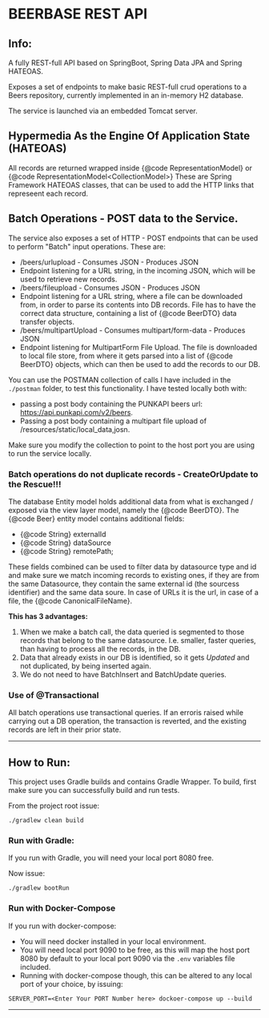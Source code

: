 # BEERBASE REST API

## Info:

A fully REST-full API based on SpringBoot, Spring Data JPA and Spring HATEOAS. 

Exposes a set of endpoints to make basic REST-full crud operations to a Beers repository, 
currently implemented in an in-memory H2 database.

The service is launched via an embedded Tomcat server.

## Hypermedia As the Engine Of Application State (HATEOAS)
All records are returned wrapped inside {@code RepresentationModel<EntityModel>} or 
{@code RepresentationModel<CollectionModel<EntityModel>>}
These are Spring Framework HATEOAS classes, that can be used to add the HTTP links that represeent
each record.

## Batch Operations - POST data to the Service.
The service also exposes a set of HTTP - POST endpoints that can be used to perform "Batch"
input operations. These are:
- /beers/urlupload - Consumes JSON - Produces JSON
 - Endpoint listening for a URL string, in the incoming JSON, 
   which will be used to retrieve new records.
- /beers/fileupload - Consumes JSON - Produces JSON
 - Endpoint listening for a URL string, where a file can be downloaded from, in order to parse
   its contents into DB records. File has to have the correct data structure, containing a list 
   of {@code BeerDTO} data transfer objects.
- /beers/multipartUpload - Consumes multipart/form-data - Produces JSON
 - Endpoint listening for MultipartForm File Upload. The file is downloaded to local file store,
   from where it gets parsed into a list of {@code BeerDTO} objects, which can then be used to 
   add the records to our DB.
   
You can use the POSTMAN collection of calls I have included in the `./postman` folder, to test this 
functionality. I have tested locally both with:
- passing a post body containing the PUNKAPI beers url: https://api.punkapi.com/v2/beers.
- Passing a post body containing a multipart file upload of /resources/static/local_data,josn.

Make sure you modify the collection to point to the host port you are using to run the service locally.
   
### Batch operations do not duplicate records - CreateOrUpdate to the Rescue!!!

The database Entity model holds additional data from what is exchanged / exposed via the view layer
model, namely the {@code BeerDTO}. The {@code Beer} entity model contains additional fields:
- {@code String} externalId
- {@code String} dataSource
- {@code String} remotePath;

These fields combined can be used to filter data by datasource type and id and make sure we 
match incoming records to existing ones, if they are from the same Datasource, they contain the same
external id (the sourcess identifier) and the same data soure. In case of URLs it is the url,
in case of a file, the {@code CanonicalFileName}.

**This has 3 advantages:**
1. When we make a batch call, the data queried is segmented to those records that
   belong to the same datasource. I.e. smaller, faster queries, than having to process all the 
   records, in the DB.
2. Data that already exists in our DB is identified, so it gets *Updated* and not duplicated, by
   being inserted again. 
3. We do not need to have BatchInsert and BatchUpdate queries.

### Use of @Transactional
All batch operations use transactional queries. If an erroris raised while carrying out a DB
operation, the transaction is reverted, and the existing records are left in their prior state.

--------------------------------------------------------------------------------------------

## How to Run:

This project uses Gradle builds and contains Gradle Wrapper. To build, first make sure you can
successfully build and run tests.

From the project root issue:
```
./gradlew clean build
```

### Run with Gradle:

If you run with Gradle, you will need your local port 8080 free.

Now issue:
```
./gradlew bootRun
```

### Run with Docker-Compose

If you run with docker-compose:
- You will need docker installed in your local environment.
- You will need local port 9090 to be free, as this will map the host port 8080 by default
  to your local port 9090 via the `.env` variables file included.
- Running with docker-compose though, this can be altered to any local port of your choice, by issuing:

```
SERVER_PORT=<Enter Your PORT Number here> dockoer-compose up --build
```

--------------------------------------------------------------------------------------------

